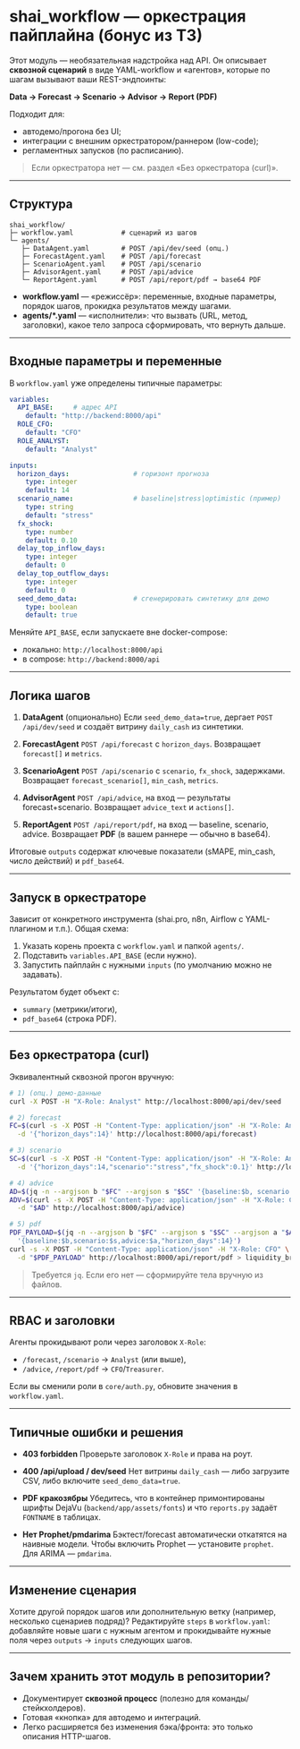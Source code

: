 # shai\_workflow — оркестрация пайплайна (бонус из ТЗ)

Этот модуль — необязательная надстройка над API. Он описывает **сквозной сценарий** в виде YAML-workflow и «агентов», которые по шагам вызывают ваши REST-эндпоинты:

**Data → Forecast → Scenario → Advisor → Report (PDF)**

Подходит для:

* автодемо/прогона без UI;
* интеграции с внешним оркестратором/раннером (low-code);
* регламентных запусков (по расписанию).

> Если оркестратора нет — см. раздел «Без оркестратора (curl)».

---

## Структура

```
shai_workflow/
├─ workflow.yaml            # сценарий из шагов
└─ agents/
   ├─ DataAgent.yaml        # POST /api/dev/seed (опц.)
   ├─ ForecastAgent.yaml    # POST /api/forecast
   ├─ ScenarioAgent.yaml    # POST /api/scenario
   ├─ AdvisorAgent.yaml     # POST /api/advice
   └─ ReportAgent.yaml      # POST /api/report/pdf → base64 PDF
```

* **workflow\.yaml** — «режиссёр»: переменные, входные параметры, порядок шагов, прокидка результатов между шагами.
* **agents/\*.yaml** — «исполнители»: что вызвать (URL, метод, заголовки), какое тело запроса сформировать, что вернуть дальше.

---

## Входные параметры и переменные

В `workflow.yaml` уже определены типичные параметры:

```yaml
variables:
  API_BASE:     # адрес API
    default: "http://backend:8000/api"
  ROLE_CFO:
    default: "CFO"
  ROLE_ANALYST:
    default: "Analyst"

inputs:
  horizon_days:                # горизонт прогноза
    type: integer
    default: 14
  scenario_name:               # baseline|stress|optimistic (пример)
    type: string
    default: "stress"
  fx_shock:
    type: number
    default: 0.10
  delay_top_inflow_days:
    type: integer
    default: 0
  delay_top_outflow_days:
    type: integer
    default: 0
  seed_demo_data:              # сгенерировать синтетику для демо
    type: boolean
    default: true
```

Меняйте `API_BASE`, если запускаете вне docker-compose:

* локально: `http://localhost:8000/api`
* в compose: `http://backend:8000/api`

---

## Логика шагов

1. **DataAgent** (опционально)
   Если `seed_demo_data=true`, дергает `POST /api/dev/seed` и создаёт витрину `daily_cash` из синтетики.

2. **ForecastAgent**
   `POST /api/forecast` с `horizon_days`. Возвращает `forecast[]` и `metrics`.

3. **ScenarioAgent**
   `POST /api/scenario` с `scenario`, `fx_shock`, задержками. Возвращает `forecast_scenario[]`, `min_cash`, `metrics`.

4. **AdvisorAgent**
   `POST /api/advice`, на вход — результаты forecast+scenario. Возвращает `advice_text` и `actions[]`.

5. **ReportAgent**
   `POST /api/report/pdf`, на вход — baseline, scenario, advice. Возвращает **PDF** (в вашем раннере — обычно в base64).

Итоговые `outputs` содержат ключевые показатели (sMAPE, min\_cash, число действий) и `pdf_base64`.

---

## Запуск в оркестраторе

Зависит от конкретного инструмента (shai.pro, n8n, Airflow с YAML-плагином и т.п.). Общая схема:

1. Указать корень проекта с `workflow.yaml` и папкой `agents/`.
2. Подставить `variables.API_BASE` (если нужно).
3. Запустить пайплайн с нужными `inputs` (по умолчанию можно не задавать).

Результатом будет объект с:

* `summary` (метрики/итоги),
* `pdf_base64` (строка PDF).

---

## Без оркестратора (curl)

Эквивалентный сквозной прогон вручную:

```bash
# 1) (опц.) демо-данные
curl -X POST -H "X-Role: Analyst" http://localhost:8000/api/dev/seed

# 2) forecast
FC=$(curl -s -X POST -H "Content-Type: application/json" -H "X-Role: Analyst" \
  -d '{"horizon_days":14}' http://localhost:8000/api/forecast)

# 3) scenario
SC=$(curl -s -X POST -H "Content-Type: application/json" -H "X-Role: Analyst" \
  -d '{"horizon_days":14,"scenario":"stress","fx_shock":0.1}' http://localhost:8000/api/scenario)

# 4) advice
AD=$(jq -n --argjson b "$FC" --argjson s "$SC" '{baseline:$b, scenario:$s}')
ADV=$(curl -s -X POST -H "Content-Type: application/json" -H "X-Role: CFO" \
  -d "$AD" http://localhost:8000/api/advice)

# 5) pdf
PDF_PAYLOAD=$(jq -n --argjson b "$FC" --argjson s "$SC" --argjson a "$ADV" \
  '{baseline:$b,scenario:$s,advice:$a,"horizon_days":14}')
curl -s -X POST -H "Content-Type: application/json" -H "X-Role: CFO" \
  -d "$PDF_PAYLOAD" http://localhost:8000/api/report/pdf > liquidity_brief.pdf
```

> Требуется `jq`. Если его нет — сформируйте тела вручную из файлов.

---

## RBAC и заголовки

Агенты прокидывают роли через заголовок `X-Role`:

* `/forecast`, `/scenario` → `Analyst` (или выше),
* `/advice`, `/report/pdf` → `CFO`/`Treasurer`.

Если вы сменили роли в `core/auth.py`, обновите значения в `workflow.yaml`.

---

## Типичные ошибки и решения

* **403 forbidden**
  Проверьте заголовок `X-Role` и права на роут.

* **400 /api/upload / dev/seed**
  Нет витрины `daily_cash` — либо загрузите CSV, либо включите `seed_demo_data=true`.

* **PDF кракозябры**
  Убедитесь, что в контейнер примонтированы шрифты DejaVu (`backend/app/assets/fonts`) и что `reports.py` задаёт `FONTNAME` в таблицах.

* **Нет Prophet/pmdarima**
  Бэктест/forecast автоматически откатятся на наивные модели. Чтобы включить Prophet — установите `prophet`. Для ARIMA — `pmdarima`.

---

## Изменение сценария

Хотите другой порядок шагов или дополнительную ветку (например, несколько сценариев подряд)?
Редактируйте `steps` в `workflow.yaml`: добавляйте новые шаги с нужным агентом и прокидывайте нужные поля через `outputs` → `inputs` следующих шагов.

---

## Зачем хранить этот модуль в репозитории?

* Документирует **сквозной процесс** (полезно для команды/стейкхолдеров).
* Готовая «кнопка» для автодемо и интеграций.
* Легко расширяется без изменения бэка/фронта: это только описания HTTP-шагов.
